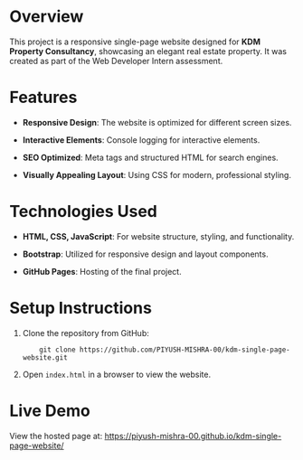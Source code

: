 # Overview

This project is a responsive single-page website designed for **KDM
Property Consultancy**, showcasing an elegant real estate property. It
was created as part of the Web Developer Intern assessment.

# Features

-   **Responsive Design**: The website is optimized for different screen
    sizes.

-   **Interactive Elements**: Console logging for interactive elements.

-   **SEO Optimized**: Meta tags and structured HTML for search engines.

-   **Visually Appealing Layout**: Using CSS for modern, professional
    styling.

# Technologies Used

-   **HTML, CSS, JavaScript**: For website structure, styling, and
    functionality.

-   **Bootstrap**: Utilized for responsive design and layout components.

-   **GitHub Pages**: Hosting of the final project.

# Setup Instructions

1.  Clone the repository from GitHub:

            git clone https://github.com/PIYUSH-MISHRA-00/kdm-single-page-website.git

2.  Open `index.html` in a browser to view the website.

# Live Demo

View the hosted page at:
<https://piyush-mishra-00.github.io/kdm-single-page-website/>
